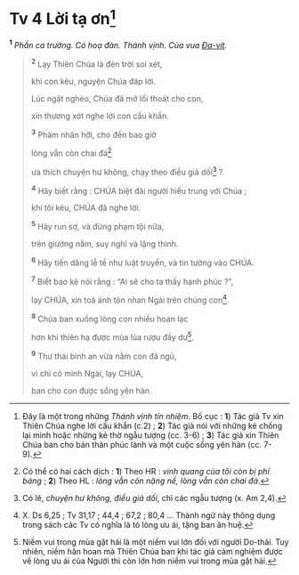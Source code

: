 # Tv 4 Lời tạ ơn[^1-4054a8a9-ece8-474e-aac4-845941ae9cf5]
<sup><b>1</b></sup> *Phần ca trưởng. Có hoạ đàn. Thánh vịnh. Của vua [Đa-vít]().*

> <sup><b>2</b></sup> Lạy Thiên Chúa là đèn trời soi xét,
>
> khi con kêu, nguyện Chúa đáp lời.
>
> Lúc ngặt nghèo, Chúa đã mở lối thoát cho con,
>
> xin thương xót nghe lời con cầu khẩn.
>
> <sup><b>3</b></sup> Phàm nhân hỡi, cho đến bao giờ
>
> lòng vẫn còn chai đá[^2-4054a8a9-ece8-474e-aac4-845941ae9cf5]
>
> ưa thích chuyện hư không, chạy theo điều giả dối[^3-4054a8a9-ece8-474e-aac4-845941ae9cf5] ?
>
> <sup><b>4</b></sup> Hãy biết rằng : CHÚA biệt đãi người hiếu trung với Chúa ;
>
> khi tôi kêu, CHÚA đã nghe lời.
>
> <sup><b>5</b></sup> Hãy run sợ, và đừng phạm tội nữa,
>
> trên giường nằm, suy nghĩ và lặng thinh.
>
> <sup><b>6</b></sup> Hãy tiến dâng lễ tế như luật truyền, và tin tưởng vào CHÚA.
>
> <sup><b>7</b></sup> Biết bao kẻ nói rằng : “Ai sẽ cho ta thấy hạnh phúc ?”,
>
> lạy CHÚA, xin toả ánh tôn nhan Ngài trên chúng con[^4-4054a8a9-ece8-474e-aac4-845941ae9cf5].
>
> <sup><b>8</b></sup> Chúa ban xuống lòng con nhiều hoan lạc
>
> hơn khi thiên hạ được mùa lúa rượu đầy dư[^5-4054a8a9-ece8-474e-aac4-845941ae9cf5].
>
> <sup><b>9</b></sup> Thư thái bình an vừa nằm con đã ngủ,
>
> vì chỉ có mình Ngài, lạy CHÚA,
>
> ban cho con được sống yên hàn.

[^1-4054a8a9-ece8-474e-aac4-845941ae9cf5]: Đây là một trong những *Thánh vịnh tín nhiệm*. Bố cục : **1**) Tác giả Tv xin Thiên Chúa nghe lời cầu khẩn (c.2) ; **2**) Tác giả nói với những kẻ chống lại mình hoặc những kẻ thờ ngẫu tượng (cc. 3-6) ; **3**) Tác giả xin Thiên Chúa ban cho bản thân phúc lành và một cuộc sống yên hàn (cc. 7-9).
[^2-4054a8a9-ece8-474e-aac4-845941ae9cf5]: Có thể có hai cách dịch : **1**) Theo HR : *vinh quang của tôi còn bị phỉ báng* ; **2**) Theo HL : *lòng vẫn còn nặng nề, lòng vẫn còn chai đá*.
[^3-4054a8a9-ece8-474e-aac4-845941ae9cf5]: Có lẽ, *chuyện hư không, điều giả dối*, chỉ các ngẫu tượng (x. Am 2,4).
[^4-4054a8a9-ece8-474e-aac4-845941ae9cf5]: X. Ds 6,25 ; Tv 31,17 ; 44,4 ; 67,2 ; 80,4 ... Thành ngữ này thông dụng trong sách các Tv có nghĩa là tỏ lòng ưu ái, tặng ban ân huệ.
[^5-4054a8a9-ece8-474e-aac4-845941ae9cf5]: Niềm vui trong mùa gặt hái là một niềm vui lớn đối với người Do-thái. Tuy nhiên, niềm hân hoan mà Thiên Chúa ban khi tác giả cảm nghiệm được về lòng ưu ái của Người thì còn lớn hơn niềm vui trong mùa gặt hái.